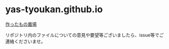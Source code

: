 ﻿# yas-tyoukan.github.io

[作ったもの置場](http://yas-tyoukan.github.io/ "作ったもの置場")

リポジトリ内のファイルについての意見や要望等ございましたら、issue等でご連絡くださいませ。
